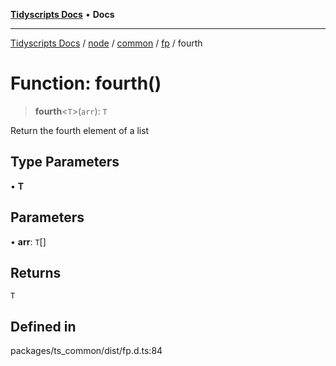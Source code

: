 [**Tidyscripts Docs**](../../../../../../../README.md) • **Docs**

***

[Tidyscripts Docs](../../../../../../../globals.md) / [node](../../../../../README.md) / [common](../../../README.md) / [fp](../README.md) / fourth

# Function: fourth()

> **fourth**\<`T`\>(`arr`): `T`

Return the fourth element of a list

## Type Parameters

• **T**

## Parameters

• **arr**: `T`[]

## Returns

`T`

## Defined in

packages/ts\_common/dist/fp.d.ts:84
